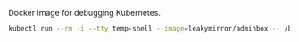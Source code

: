 Docker image for debugging Kubernetes.

```bash
kubectl run --rm -i --tty temp-shell --image=leakymirror/adminbox -- /bin/bash
```
